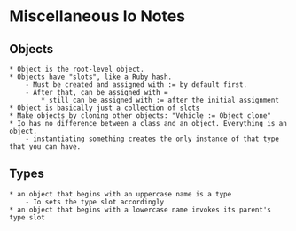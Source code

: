 # Miscellaneous Io Notes

## Objects
    * Object is the root-level object.
    * Objects have "slots", like a Ruby hash.
        - Must be created and assigned with := by default first.
        - After that, can be assigned with =
            * still can be assigned with := after the initial assignment
    * Object is basically just a collection of slots
    * Make objects by cloning other objects: "Vehicle := Object clone"
    * Io has no difference between a class and an object. Everything is an object.
        - instantiating something creates the only instance of that type that you can have.

## Types
    * an object that begins with an uppercase name is a type
        - Io sets the type slot accordingly
    * an object that begins with a lowercase name invokes its parent's type slot